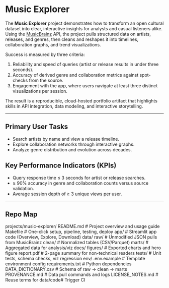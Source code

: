 # Music Explorer

The **Music Explorer** project demonstrates how to transform an open cultural dataset into clear, interactive insights for analysts and casual listeners alike. Using the [MusicBrainz](https://musicbrainz.org/) API, the project pulls structured data on artists, releases, and genres, then cleans and reshapes it into timelines, collaboration graphs, and trend visualizations.  

Success is measured by three criteria:  
1. Reliability and speed of queries (artist or release results in under three seconds).  
2. Accuracy of derived genre and collaboration metrics against spot-checks from the source.  
3. Engagement with the app, where users navigate at least three distinct visualizations per session.  

The result is a reproducible, cloud-hosted portfolio artifact that highlights skills in API integration, data modeling, and interactive storytelling.

---

## Primary User Tasks
- Search artists by name and view a release timeline.  
- Explore collaboration networks through interactive graphs.  
- Analyze genre distribution and evolution across decades.  

## Key Performance Indicators (KPIs)
- Query response time ≤ 3 seconds for artist or release searches.  
- ≥ 90% accuracy in genre and collaboration counts versus source validation.  
- Average session depth of ≥ 3 unique views per user.  

---

## Repo Map

projects/music-explorer/
README.md # Project overview and usage guide
Makefile # One-click setup, pipeline, testing, deploy
app/ # Streamlit app code (Overview, Explore, Download)
data/
raw/ # Unmodified JSON pulls from MusicBrainz
clean/ # Normalized tables (CSV/Parquet)
marts/ # Aggregated data for analysis/viz
docs/
figures/ # Exported charts and hero figure
report.pdf # 2-page summary for non-technical readers
tests/ # Unit tests, schema checks, viz regression
env/
.env.example # Template environment config
requirements.txt # Python dependencies
DATA_DICTIONARY.csv # Schema of raw → clean → marts
PROVENANCE.md # Data pull commands and logs
LICENSE_NOTES.md # Reuse terms for data/code# Trigger CI
